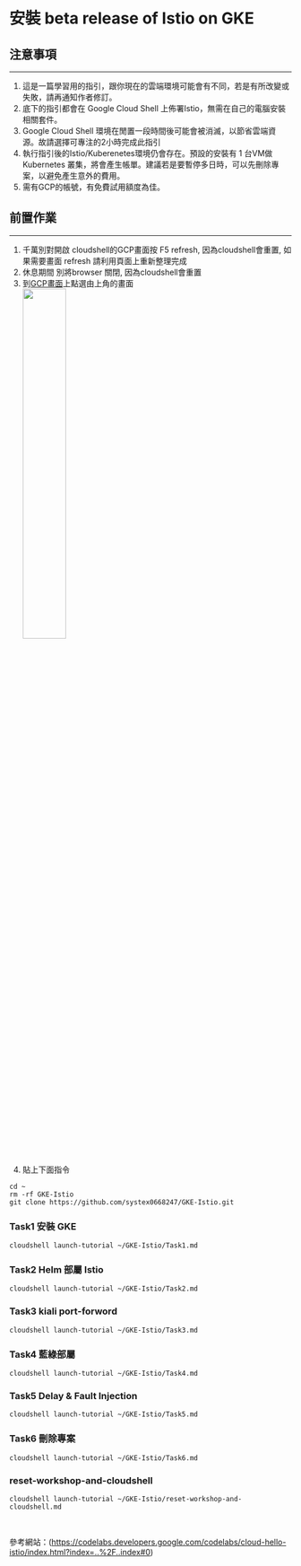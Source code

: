 # 安裝 beta release of Istio on GKE
## 注意事項
---
1. 這是一篇學習用的指引，跟你現在的雲端環境可能會有不同，若是有所改變或失敗，請再通知作者修訂。
2. 底下的指引都會在 Google Cloud Shell 上佈署Istio，無需在自己的電腦安裝相關套件。
3. Google Cloud Shell 環境在閒置一段時間後可能會被消滅，以節省雲端資源。故請選擇可專注的2小時完成此指引
4. 執行指引後的Istio/Kuberenetes環境仍會存在。預設的安裝有 1 台VM做 Kubernetes 叢集，將會產生帳單。建議若是要暫停多日時，可以先刪除專案，以避免產生意外的費用。
5. 需有GCP的帳號，有免費試用額度為佳。

## 前置作業
---
 
   1. 千萬別對開啟 cloudshell的GCP畫面按 F5 refresh, 因為cloudshell會重置, 如果需要畫面 refresh 請利用頁面上重新整理完成
   2. 休息期間 別將browser 關閉, 因為cloudshell會重置
   3. 到[GCP畫面](https://console.cloud.google.com/home/dashboard)上點選由上角的畫面 <br>
       <img src="imgs/shell.jpg" width = "40%" />
   4. 貼上下面指令
   
``` 
cd ~
rm -rf GKE-Istio
git clone https://github.com/systex0668247/GKE-Istio.git
```

### Task1 安裝 GKE
```
cloudshell launch-tutorial ~/GKE-Istio/Task1.md
```

### Task2 Helm 部屬 Istio
```
cloudshell launch-tutorial ~/GKE-Istio/Task2.md
```
   
### Task3 kiali port-forword
```
cloudshell launch-tutorial ~/GKE-Istio/Task3.md
```

### Task4 藍綠部屬
```
cloudshell launch-tutorial ~/GKE-Istio/Task4.md
```

### Task5 	Delay & Fault Injection
```
cloudshell launch-tutorial ~/GKE-Istio/Task5.md
```

### Task6 刪除專案
```
cloudshell launch-tutorial ~/GKE-Istio/Task6.md
```


### reset-workshop-and-cloudshell
```
cloudshell launch-tutorial ~/GKE-Istio/reset-workshop-and-cloudshell.md
```

</br>


參考網站：(https://codelabs.developers.google.com/codelabs/cloud-hello-istio/index.html?index=..%2F..index#0)
